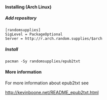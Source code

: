 #### Installing (Arch Linux)

##### Add repository

```
[randomsupplies]
SigLevel = PackageOptional
Server = http://r.arch.random.supplies/$arch
```

##### Install

```
pacman -Sy randomsupplies/epub2txt
```

#### More information

For more information about epub2txt see

http://kevinboone.net/README_epub2txt.html
